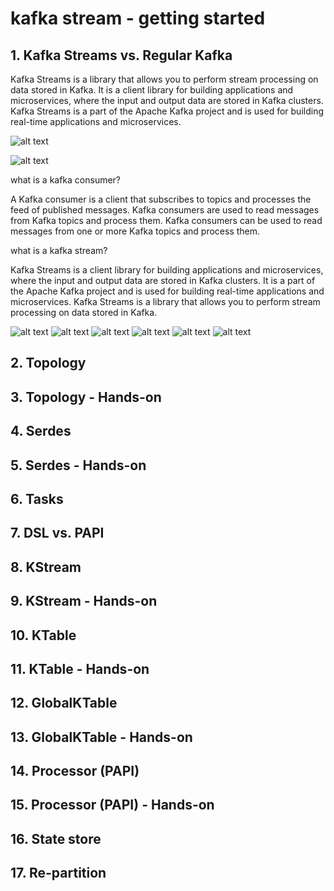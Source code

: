 # kafka stream - getting started

## 1. Kafka Streams vs. Regular Kafka

Kafka Streams is a library that allows you to perform stream processing on data stored in Kafka. It is a client library for building applications and microservices, where the input and output data are stored in Kafka clusters. Kafka Streams is a part of the Apache Kafka project and is used for building real-time applications and microservices.

![alt text](image.png)

![alt text](image-1.png)

what is a kafka consumer?

A Kafka consumer is a client that subscribes to topics and processes the feed of published messages. Kafka consumers are used to read messages from Kafka topics and process them. Kafka consumers can be used to read messages from one or more Kafka topics and process them.

what is a kafka stream?

Kafka Streams is a client library for building applications and microservices, where the input and output data are stored in Kafka clusters. It is a part of the Apache Kafka project and is used for building real-time applications and microservices. Kafka Streams is a library that allows you to perform stream processing on data stored in Kafka.

![alt text](image-2.png)
![alt text](image-3.png)
![alt text](image-4.png)
![alt text](image-5.png)
![alt text](image-6.png)
![alt text](image-7.png)

## 2. Topology

## 3. Topology - Hands-on

## 4. Serdes

## 5. Serdes - Hands-on

## 6. Tasks

## 7. DSL vs. PAPI

## 8. KStream

## 9. KStream - Hands-on

## 10. KTable

## 11. KTable -  Hands-on

## 12. GlobalKTable

## 13. GlobalKTable - Hands-on

## 14. Processor (PAPI)

## 15. Processor (PAPI) - Hands-on

## 16. State store

## 17. Re-partition
